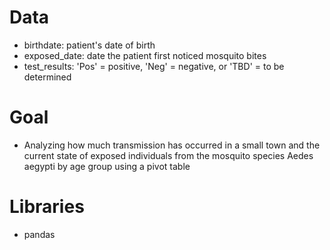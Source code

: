 
# Data
- birthdate: patient's date of birth
- exposed_date: date the patient first noticed mosquito bites
- test_results: 'Pos' = positive, 'Neg' = negative, or 'TBD' = to be determined


# Goal
- Analyzing how much transmission has occurred in a small town and the current state of exposed individuals from the mosquito species Aedes aegypti by age group using a pivot table

# Libraries
- pandas
